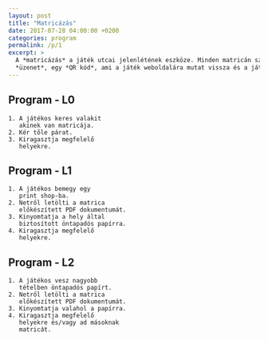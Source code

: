 ```yaml
---
layout: post
title: "Matricázás"
date: 2017-07-28 04:00:00 +0200
categories: program
permalink: /p/1
excerpt: >
  A *matricázás* a játék utcai jelenlétének eszköze. Minden matricán szerepel egy
  *üzenet*, egy *QR kód*, ami a játék weboldalára mutat vissza és a játék logója.
---
```

## Program - L0

    1. A játékos keres valakit
       akinek van matricája.
    2. Kér tőle párat.
    3. Kiragasztja megfelelő
       helyekre.

## Program - L1

    1. A játékos bemegy egy
       print shop-ba.
    2. Netről letölti a matrica
       előkészített PDF dokumentumát.
    3. Kinyomtatja a hely által
       biztosított öntapadós papírra.
    4. Kiragasztja megfelelő
       helyekre.


## Program - L2

    1. A játékos vesz nagyobb
       tételben öntapadós papírt.
    2. Netről letölti a matrica
       előkészített PDF dokumentumát.
    3. Kinyomtatja valahol a papírra.
    4. Kiragasztja megfelelő
       helyekre és/vagy ad másoknak
       matricát.
